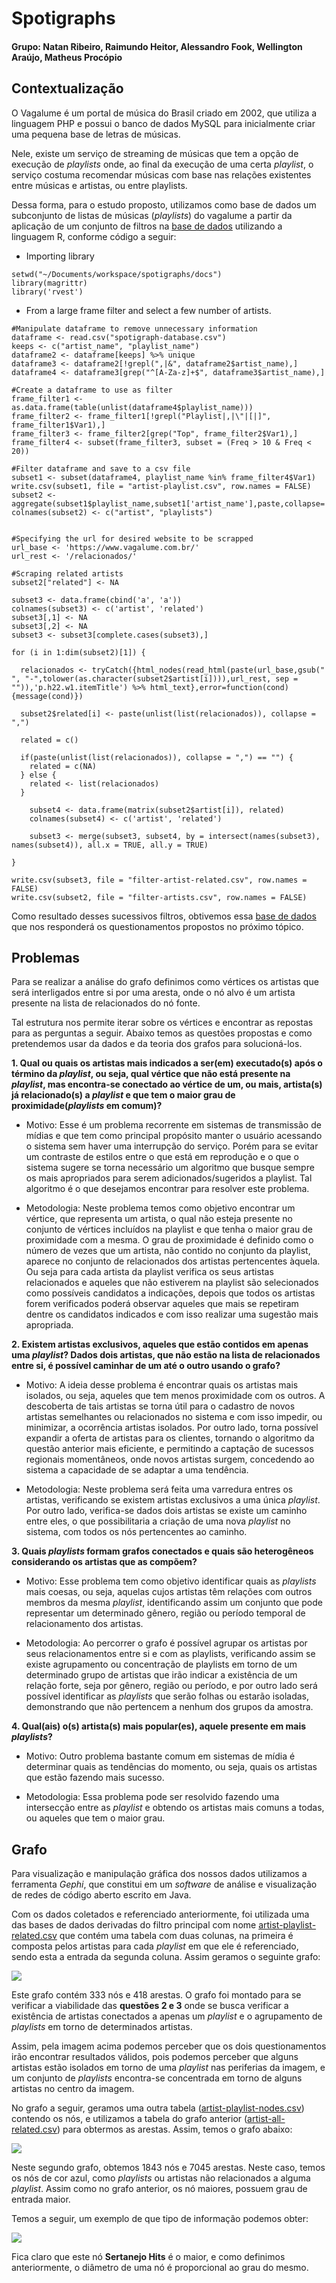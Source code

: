 # Spotigraphs


#### Grupo: Natan Ribeiro, Raimundo Heitor, Alessandro Fook, Wellington Araújo, Matheus Procópio


## Contextualização

O Vagalume é um portal de música do Brasil criado em 2002, que utiliza a linguagem PHP e possui o banco de dados MySQL para inicialmente criar uma pequena base de letras de músicas. 

Nele, existe um serviço de streaming de músicas que tem a opção de execução de *playlists* onde, ao final da execução de uma certa *playlist*, o serviço costuma recomendar músicas com base nas relações existentes entre músicas e artistas, ou entre playlists.

Dessa forma, para o estudo proposto, utilizamos como base de dados um subconjunto de listas de músicas (*playlists*) do vagalume a partir da aplicação de um conjunto de filtros na [base de dados](https://media.githubusercontent.com/media/felipevieira/computacao-e-musica-lsd/master/sbcm-2017/Datasets/MPSD%20v1.0.csv) utilizando a linguagem R, conforme código a seguir:

* Importing library
```{r setup, include=FALSE}
setwd("~/Documents/workspace/spotigraphs/docs")
library(magrittr)
library('rvest')
```
* From a large frame filter and select a few number of artists.
```{r}
#Manipulate dataframe to remove unnecessary information
dataframe <- read.csv("spotigraph-database.csv") 
keeps <- c("artist_name", "playlist_name")
dataframe2 <- dataframe[keeps] %>% unique
dataframe3 <- dataframe2[!grepl(",|&", dataframe2$artist_name),]
dataframe4 <- dataframe3[grep("^[A-Za-z]+$", dataframe3$artist_name),]

#Create a dataframe to use as filter
frame_filter1 <- as.data.frame(table(unlist(dataframe4$playlist_name)))
frame_filter2 <- frame_filter1[!grepl("Playlist|,|\"|[|]", frame_filter1$Var1),]
frame_filter3 <- frame_filter2[grep("Top", frame_filter2$Var1),]
frame_filter4 <- subset(frame_filter3, subset = (Freq > 10 & Freq < 20))

#Filter dataframe and save to a csv file
subset1 <- subset(dataframe4, playlist_name %in% frame_filter4$Var1)
write.csv(subset1, file = "artist-playlist.csv", row.names = FALSE)
subset2 <- aggregate(subset1$playlist_name,subset1['artist_name'],paste,collapse=',')
colnames(subset2) <- c("artist", "playlists")


#Specifying the url for desired website to be scrapped
url_base <- 'https://www.vagalume.com.br/'
url_rest <- '/relacionados/'

#Scraping related artists 
subset2["related"] <- NA

subset3 <- data.frame(cbind('a', 'a'))
colnames(subset3) <- c('artist', 'related')
subset3[,1] <- NA
subset3[,2] <- NA
subset3 <- subset3[complete.cases(subset3),]

for (i in 1:dim(subset2)[1]) {

  relacionados <- tryCatch({html_nodes(read_html(paste(url_base,gsub(" ", "-",tolower(as.character(subset2$artist[i]))),url_rest, sep = "")),'p.h22.w1.itemTitle') %>% html_text},error=function(cond){message(cond)})

  subset2$related[i] <- paste(unlist(list(relacionados)), collapse = ",")

  related = c()

  if(paste(unlist(list(relacionados)), collapse = ",") == "") {
    related = c(NA)
  } else {
    related <- list(relacionados)
  }

    subset4 <- data.frame(matrix(subset2$artist[i]), related)
    colnames(subset4) <- c('artist', 'related')

    subset3 <- merge(subset3, subset4, by = intersect(names(subset3), names(subset4)), all.x = TRUE, all.y = TRUE)

}

write.csv(subset3, file = "filter-artist-related.csv", row.names = FALSE)
write.csv(subset2, file = "filter-artists.csv", row.names = FALSE)
```

Como resultado desses sucessivos filtros, obtivemos essa [base de dados](../docs/filter-artists.csv) que nos responderá os questionamentos propostos no próximo tópico.

## Problemas

Para se realizar a análise do grafo definimos como vértices os artistas que será interligados entre si por uma aresta, onde o nó alvo é um artista presente na lista de relacionados do nó fonte.

Tal estrutura nos permite iterar sobre os vértices e encontrar as repostas para as perguntas a seguir. Abaixo temos as questões propostas e como pretendemos usar da dados e da teoria dos grafos para solucioná-los.

**1. Qual ou quais os artistas mais indicados a ser(em) executado(s) após o término da *playlist*, ou seja, qual vértice que não está presente na *playlist*, mas encontra-se conectado ao vértice de um, ou mais, artista(s) já relacionado(s) a *playlist* e que tem o maior grau de proximidade(*playlists* em comum)?**

- Motivo: Esse é um problema recorrente em sistemas de transmissão de mídias e que tem como principal propósito manter o usuário acessando o sistema sem haver uma interrupção do serviço. Porém para se evitar um contraste de estilos entre o que está em reprodução e o que o sistema sugere se torna necessário um algoritmo que busque sempre os mais apropriados para serem adicionados/sugeridos a playlist. Tal algoritmo é o que desejamos encontrar para resolver este problema.

- Metodologia: Neste problema temos como objetivo encontrar um vértice, que representa um artista, o qual não esteja presente no conjunto de vértices incluídos na playlist e que tenha o maior grau de proximidade com a mesma. O grau de proximidade é definido como o número de vezes que um artista, não contido no conjunto da playlist, aparece no conjunto de relacionados dos artistas pertencentes àquela. Ou seja para cada artista da playlist verifica os seus artistas relacionados e aqueles que não estiverem na playlist são selecionados como possíveis candidatos a indicações, depois que todos os artistas forem verificados poderá observar aqueles que mais se repetiram dentre os candidatos indicados e com isso realizar uma sugestão mais apropriada.


**2. Existem artistas exclusivos, aqueles que estão contidos em apenas uma *playlist*? Dados dois artistas, que não estão na lista de relacionados entre si, é possível caminhar de um até o outro usando o grafo?**

- Motivo: A ideia desse problema é encontrar quais os artistas mais isolados, ou seja, aqueles que tem menos proximidade com os outros. A descoberta de tais artistas se torna útil para o cadastro de novos artistas semelhantes ou relacionados no sistema e com isso impedir, ou minimizar, a ocorrência artistas isolados. Por outro lado, torna possível expandir a oferta de artistas para os clientes, tornando o algoritmo da questão anterior mais eficiente, e permitindo a captação de sucessos regionais momentâneos, onde novos artistas surgem, concedendo ao sistema a capacidade de se adaptar a uma tendência.

- Metodologia: Neste problema será feita uma varredura entres os artistas, verificando se existem artistas exclusivos a uma única *playlist*. Por outro lado, verifica-se dados dois artistas se existe um caminho entre eles, o que possibilitaria a criação de uma nova *playlist* no sistema, com todos os nós pertencentes ao caminho.


**3. Quais *playlists* formam grafos conectados e quais são heterogêneos considerando os artistas que as compõem?**

- Motivo: Esse problema tem como objetivo identificar quais as *playlists* mais coesas, ou seja, aquelas cujos artistas têm relações com outros membros da mesma *playlist*, identificando assim um conjunto que pode representar um determinado gênero, região ou período temporal de relacionamento dos artistas.

- Metodologia: Ao percorrer o grafo é possível agrupar os artistas por seus relacionamentos entre si e com as playlists, verificando assim se existe agrupamento ou concentração de playlists em torno de um determinado grupo de artistas que irão indicar a existência de um relação forte, seja por gênero, região ou período, e por outro lado será possível identificar as *playlists* que serão folhas ou estarão isoladas, demonstrando que não pertencem a nenhum dos grupos da amostra.

**4. Qual(ais) o(s) artista(s) mais popular(es), aquele presente em mais *playlists*?**

- Motivo: Outro problema bastante comum em sistemas de mídia é determinar quais as tendências do momento, ou seja, quais os artistas que estão fazendo mais sucesso.

- Metodologia: Essa problema pode ser resolvido fazendo uma intersecção entre as *playlist* e obtendo os artistas mais comuns a todas, ou aqueles que tem o maior grau.


## Grafo

Para visualização e manipulação gráfica dos nossos dados utilizamos a ferramenta *Gephi*, que constitui em um *software* de análise e visualização de redes de código aberto escrito em Java.

Com os dados coletados e referenciado anteriormente, foi utilizada uma das bases de dados derivadas do filtro principal com nome [artist-playlist-related.csv](../docs/graph/artist-playlist-related.csv) que contém uma tabela com duas colunas, na primeira é composta pelos artistas para cada *playlist* em que ele é referenciado, sendo esta a entrada da segunda coluna. Assim geramos o seguinte grafo:

![](graph/graph_1.PNG)

Este grafo contém 333 nós e 418 arestas. O grafo foi montado para se verificar a viabilidade das **questões 2 e 3** onde se busca verificar a existência de artistas conectados a apenas um *playlist* e o agrupamento de *playlists* em torno de determinados artistas.

Assim, pela imagem acima podemos perceber que os dois questionamentos irão encontrar resultados válidos, pois podemos perceber que alguns artistas estão isolados em torno de uma *playlist* nas periferias da imagem, e um conjunto de *playlists* encontra-se concentrada em torno de alguns artistas no centro da imagem.

No grafo a seguir, geramos uma outra tabela ([artist-playlist-nodes.csv](../docs/graph/artist-playlist-nodes.csv)) contendo os nós, e utilizamos a tabela do grafo anterior
([artist-all-related.csv](../docs/graph/artist-all-related.csv)) para obtermos as arestas. Assim, temos o grafo abaixo:

![](graph/graph_2.PNG)

Neste segundo grafo, obtemos 1843 nós e 7045 arestas. Neste caso, temos os nós de cor azul, como *playlists* ou artistas não relacionados a alguma *playlist*. Assim como no grafo anterior, os nó maiores, possuem grau de entrada maior.

Temos a seguir, um exemplo de que tipo de informação podemos obter:

![](graph/template.png)

Fica claro que este nó **Sertanejo Hits** é o maior, e como definimos anteriormente, o diâmetro de uma nó é proporcional ao grau do mesmo.
